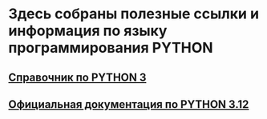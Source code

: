 # Здесь собраны полезные ссылки и информация по языку программирования PYTHON
## [Справочник по PYTHON 3](https://docs-python.ru/tutorial/)
## [Официальная документация по PYTHON 3.12](https://docs.python.org/3.12/index.html)